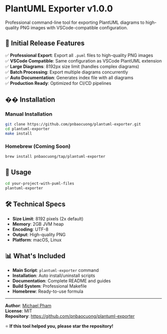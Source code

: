 # PlantUML Exporter v1.0.0

Professional command-line tool for exporting PlantUML diagrams to high-quality PNG images with VSCode-compatible configuration.

## 🎯 Initial Release Features

✅ **Professional Export**: Export all `.puml` files to high-quality PNG images  
✅ **VSCode Compatible**: Same configuration as VSCode PlantUML extension  
✅ **Large Diagrams**: 8192px size limit (handles complex diagrams)  
✅ **Batch Processing**: Export multiple diagrams concurrently  
✅ **Auto Documentation**: Generates index file with all diagrams  
✅ **Production Ready**: Optimized for CI/CD pipelines  

## �� Installation

### Manual Installation
```bash
git clone https://github.com/pnbaocuong/plantuml-exporter.git
cd plantuml-exporter
make install
```

### Homebrew (Coming Soon)
```bash
brew install pnbaocuong/tap/plantuml-exporter
```

## 🚀 Usage

```bash
cd your-project-with-puml-files
plantuml-exporter
```

## 🛠️ Technical Specs

- **Size Limit**: 8192 pixels (2x default)
- **Memory**: 2GB JVM heap
- **Encoding**: UTF-8
- **Output**: High-quality PNG
- **Platform**: macOS, Linux

## 📊 What's Included

- **Main Script**: `plantuml-exporter` command
- **Installation**: Auto install/uninstall scripts
- **Documentation**: Complete README and guides
- **Build System**: Professional Makefile
- **Homebrew**: Ready-to-use formula

---

**Author**: [Michael Pham](https://github.com/pnbaocuong)  
**License**: MIT  
**Repository**: https://github.com/pnbaocuong/plantuml-exporter

⭐ **If this tool helped you, please star the repository!**
